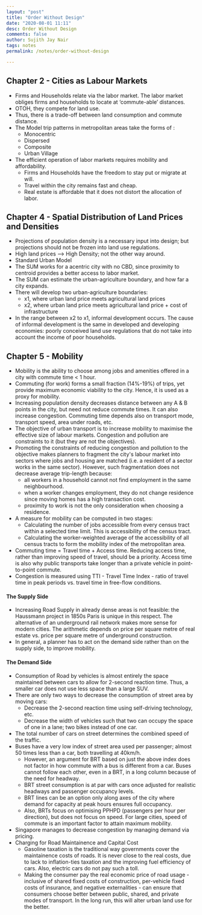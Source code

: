 ```yaml
---
layout: "post"
title: "Order Without Design"
date: "2020-08-01 11:11"
desc: Order Without Design
comments: false
author: Sujith Jay Nair
tags: notes
permalink: /notes/order-without-design

---
```

## Chapter 2 - Cities as Labour Markets
- Firms and Households relate via the labor market. The labor market obliges firms and households to locate at ‘commute-able’ distances.
- OTOH, they compete for land use.
- Thus, there is a trade-off between land consumption and commute distance.
- The Model trip patterns in metropolitan areas take the forms of :
  - Monocentric
  - Dispersed
  - Composite
  - Urban Village
- The efficient operation of labor markets requires mobility and affordability.
  - Firms and Households have the freedom to stay put or migrate at will.
  - Travel within the city remains fast and cheap.
  - Real estate is affordable that it does not distort the allocation of labor.

## Chapter 4 - Spatial Distribution of Land Prices and Densities
- Projections of population density is a necessary input into design; but projections should not be frozen into land use regulations.
- High land prices —> High Density; not the other way around.
- Standard Urban Model
- The SUM works for a acentric city with no CBD, since proximity to centroid provides a better access to labor market.
- The SUM can estimate the urban-agriculture boundary, and how far a city expands.
- There will develop two urban-agriculture boundaries:
  - x1, where urban land price meets agricultural land prices
  - x2, where urban land price meets agricultural land price + cost of infrastructure
- In the range between x2 to x1, informal development occurs. The cause of informal development is the same in developed and developing economies: poorly conceived land use regulations that do not take into account the income of poor households.

## Chapter 5 - Mobility
- Mobility is the ability to choose among jobs and amenities offered in a city with commute time < 1 hour.
- Commuting (for work) forms a small fraction (14%-19%) of trips, yet provide maximum economic viability to the city. Hence, it is used as a proxy for mobility.
- Increasing population density decreases distance between any A & B points in the city, but need not reduce commute times. It can also increase congestion. Commuting time depends also on transport mode, transport speed, area under roads, etc.
- The objective of urban transport is to increase mobility to maximise the effective size of labour markets. Congestion and pollution are constraints to it (but they are not the objectives).
- Promoting the constraints of reducing congestion and pollution to the objective makes planners to fragment the city's labour market into sectors where jobs and housing are matched (i.e. a resident of a sector works in the same sector). However, such fragmentation does not decrease average trip-length because:
  - all workers in a household cannot not find employment in the same neighbourhood.
  - when a worker changes employment, they do not change residence since moving homes has a high transaction cost.
  - proximity to work is not the only consideration when choosing a residence.
- A measure for mobility can be computed in two stages:
  - Calculating the number of jobs accessible from every census tract within a selected time limit. This is accessibility of the census tract.
  - Calculating the worker-weighted average of the accessibility of all census tracts to form the mobility index of the metropolitan area.
- Commuting time = Travel time + Access time. Reducing access time, rather than improving speed of travel, should be a priority. Access time is also why public transports take longer than a private vehicle in point-to-point commute.
- Congestion is measured using TTI - Travel Time Index - ratio of travel time in peak periods vs. travel time in free-flow conditions.

#### The Supply Side
- Increasing Road Supply in already dense areas is not feasible: the Haussmann project in 1850s Paris is unique in this respect. The alternative of an underground rail network makes more sense for modern cities. The arithmetic depends on price per square metre of real estate vs. price per square metre of underground construction.
- In general, a planner has to act on the demand side rather than on the supply side, to improve mobility.
#### The Demand Side
- Consumption of Road by vehicles is almost entirely the space maintained between cars to allow for 2-second reaction time. Thus, a smaller car does not use less space than a large SUV.
- There are only two ways to decrease the consumption of street area by moving cars:
  - Decrease the 2-second reaction time using self-driving technology, etc.
  - Decrease the width of vehicles such that two can occupy the space of one in a lane; two bikes instead of one car.
- The total number of cars on street determines the combined speed of the traffic.
- Buses have a very low index of street area used per passenger; almost 50 times less than a car, both travelling at 40km/h.
  - However, an argument for BRT based on just the above index does not factor in how commute with a bus is different from a car. Buses cannot follow each other, even in a BRT, in a long column because of the need for headway.
  - BRT street consumption is at par with cars once adjusted for realistic headways and passenger occupancy levels.
  - BRT lines can be an option only along axes of the city where demand for capacity at peak hours ensures full occupancy.
  - Also, BRTs focus on optimising PPHPD (passengers per hour per direction), but does not focus on speed. For large cities, speed of commute is an important factor to attain maximum mobility.
- Singapore manages to decrease congestion by managing demand via pricing.
- Charging for Road Maintainence and Capital Cost
  - Gasoline taxation is the traditional way governments cover the maintainence costs of roads. It is never close to the real costs, due to lack to inflation-ties taxation and the improving fuel efficiency of cars. Also, electric cars do not pay such a toll.
  - Making the consumer pay the real economic price of road usage - inclusive of shared fixed costs of construction, per-vehicle fixed costs of insurance, and negative externalities - can ensure that consumers choose better between public, shared, and private modes of transport. In the long run, this will alter urban land use for the better.
